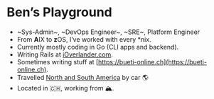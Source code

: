 # Ben’s Playground

* ~Sys-Admin~, ~DevOps Engineer~, ~SRE~, Platform Engineer
* From **A**IX to **z**OS, I’ve worked with every \*nix.
* Currently mostly coding in Go (CLI apps and backend).
* Writing Rails at [iOverlander.com](https://ioverlander.com).
* Sometimes writing stuff at [https://bueti-online.ch](https://bueti-online.ch).
* Travelled [North and South America](https://granviaje.ch) by car 🌎
* Located in 🇨🇭, working from 🏔️.
